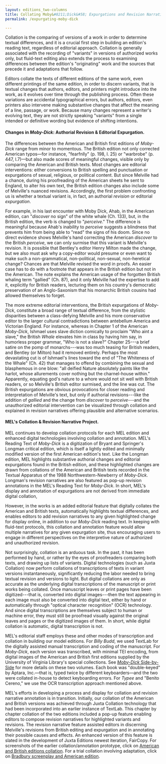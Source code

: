 ```yaml
---
layout: editions_two-columns
title: Collating Moby&#8211;Dick&#58; Expurgations and Revision Narratives
permalink: /expurgating-moby-dick

---
```


Collation is the comparing of versions of a work in order to determine
textual differences, and it is a crucial first step in building an
edition's reading text, regardless of editorial approach. Collation is
generally associated with the recording of "variants" in versions of
authorized works only, but fluid-text editing also extends the process
to examining differences between the edition's "originating" work and
the sources that precede it and adaptations that follow.

Editors collate the texts of different editions of the same work, even
different printings of the same edition, in order to discern variants,
that is textual changes that authors, editors, and printers might
introduce into the work, as it evolves over time through the publishing
process. Often these variations are accidental typographical errors, but
authors, editors, even printers also intervene making substantive
changes that affect the meaning of a line, passage, or work. Because
many changes represent a writer's evolving text, they are not strictly
speaking "variants" from a single intended or definitive wording but
evidence of shifting intentions.

#### Changes in *Moby-Dick*: Authorial Revision & Editorial Expurgation.

The differences between the American and British first editions of
*Moby-Dick* range from minor to momentous. The British edition not only
corrected American typos—for instance, "fearfnlly" (p. 198, l. 25) or
"warbrobe" (p. 447, l.7)—but also made scores of meaningful changes,
visible only by comparing the American and British texts. Most changes
are editorial interventions: either conversions to British spelling and
punctuation or expurgations of sexual, religious, or political content.
But since Melville had a chance, during his proofreading of the American
sheets he sent to England, to alter his own text, the British edition
changes also include some of Melville's nuanced revisions. Accordingly,
the first problem confronting us is whether a textual variant is, in
fact, an authorial *revision* or editorial *expurgation*.

For example, in his last encounter with Moby Dick, Ahab, in the American
edition, can "*discover* no sign" of the white whale (Ch. 133), but, in
the British edition, the verb is changed to "*perceive*." The difference
is meaningful because Ahab's inability to *perceive* suggests a
blindness that prevents him from being able to "read" the signs of his
doom. Since no direct evidence shows Melville's hand correcting the
American *discover* to the British *perceive*, we can only surmise that
this variant is Melville's revision. It is possible that Bentley's
editor Henry Milton made the change, but we also must ask why a
copy-editor would presume or even want to make such a non-grammatical,
non-political, non-sexual, non-heretical change? Chances are that
Melville revised the word in proofs. An easier case has to do with a
footnote that appears in the British edition but not in the American.
The note explains the American usage of the forgotten British whaling
term "gallied" (Ch. 87), and it only Melville had the expertise to add
it, explicitly for British readers, lecturing them on his country's
democratic preservation of an Anglo-Saxonism that his monarchic British
cousins had allowed themselves to forget.

The more extreme editorial interventions, the British expurgations of
*Moby-Dick*, constitute a broad range of textual difference, from the
stylistic disparities between a class-defying Melville and his more
conservative editor to the larger cultural contradictions between
antebellum America and Victorian England. For instance, whereas in
Chapter 1 of the American *Moby-Dick*, Ishmael uses slave diction
comically to proclaim "Who aint a slave," the British *Whale* elevates
him in class by having him say, in humorless proper grammar, "Who is not
a slave?" Chapter 25---a brief satire on the pomp of monarchs---was too
much teasing for British readers, and Bentley (or Milton) had it removed
entirely. Perhaps the most devastating cut is of Ishmael's lines toward
the end of "The Whiteness of the Whale" (Ch. 42) that manages to offend
by combining the sexual and blasphemous in one blow: "all deified Nature
absolutely paints like the harlot, whose allurements cover nothing but
the charnel-house within." Apparently, equating god's nature to a whore
would not sit well with British readers, or so Melville's British editor
surmised, and the line was cut. The British expurgations are obvious
provocations for closer reading and interpretation of Melville's text,
but only if authorial revisions---like the addition of *gallied* and the
change from *discover* to *perceive*---and the unauthorized editorial
intervention can be visualized through collation and explained in
revision narratives offering plausible and alternative scenarios.

#### MEL's Collation & Revision Narrative Project.

MEL continues to develop collation protocols for each MEL edition and
enhanced digital technologies involving collation and annotation. MEL's
Reading Text of *Moby-Dick* is a digitization of Bryant and Springer's
Longman critical edition, which is itself a lightly edited and minimally
modified version of the first American edition's text. Like the Longman
edition, MEL highlights substantive authorial changes and editorial
expurgations found in the British edition, and these highlighted changes
are drawn from collations of the American and British texts recorded in
the Textual Apparatus of the 1988 Northwestern-Newberry of *Moby-Dick*.
Longman's revision narratives are also featured as pop-up revision
annotations in the MEL's Reading Text for *Moby-Dick*. In short, MEL's
display and annotation of expurgations are not derived from immediate
digital collation,

However, in the works is an added editorial feature that digitally
collates the American and British texts, automatically highlights
textual differences, and enables editors to add revision narratives to
any given highlighted change for display online, in addition to our
*Moby-Dick* reading text. In keeping with fluid-text protocols, this
collation and annotation feature would allow multiple narratives for any
given expurgation site, thus encouraging users to engage in different
perspectives on the interpretive nature of authorized and unauthorized
revision.

Not surprisingly, collation is an arduous task. In the past, it has been
performed by hand, or rather by the eyes of proofreaders comparing both
texts, and drawing up lists of variants. Digital technologies (such as
Juxta Collation) now perform collations of transcriptions of texts in
variant versions instantaneously, significantly reducing the labor
needed to bring textual revision and versions to light. But digital
collations are only as accurate as the underlying digital transcriptions
of the manuscript or print works being collated. Once manuscript leaves
or print pages have been digitized---that is, converted into digital
images---then the text appearing in each image must also be converted
into digital text, either by hand or automatically through "optical
character recognition" (OCR) technology. And since digital
transcriptions are themselves subject to human or machine error, they
must still be proofread visually against the original leaves and pages
or the digitized images of them. In short, while digital collation is
automatic, digital transcription is not.

MEL's editorial staff employs these and other modes of transcription and
collation in building our model editions. For *Billy Budd*, we used
TextLab for the digitally assisted manual transcription and coding of
the manuscript. For *Moby-Dick*, each version was transcribed, with
minimal TEI encoding, from digital images of the American and British
first editions supplied by the University of Virginia Library's special
collections. See [*Moby-Dick* Side-by-Side](
https://mel.netlify.app/moby-dick-side-by-side) for more details on
these two volumes. Each book was "double-keyed" by Aptara, Inc.—that
is, typed twice by different keyboarders—and the two were collated
in-house to detect keyboarding errors. For *Typee* and "Benito Cereno,"
we use the OCR transcription approach mentioned above.

MEL's efforts in developing a process and display for collation and
revision narrative annotation is in transition. Initially, our collation
of the American and British versions was achieved through Juxta
Collation technology that had been incorporated into an earlier instance
of TextLab. This chapter by chapter collation of the two editions
included a pop-up feature enabling editors to compose revision
narratives for highlighted variants and revisions. The revision
narrative feature assisted editors in discerning Melville's revisions
from British editing and expurgation and in annotating their possible
causes and effects. An enhanced version of this feature is slated in the
development of Juxta Editions newest iteration, FairCopy. For
screenshots of the earlier collation/annotation prototype, click on <a
href="pdf/British-American-Textual-Collation.pdf/"
target="_blank">American and British editions collation</a>. For a
trial collation involving adaptation, click on <a
href="pdf/bradbury-melville-collation.pdf/"
target="_blank">Bradbury screenplay and American edition</a>.
